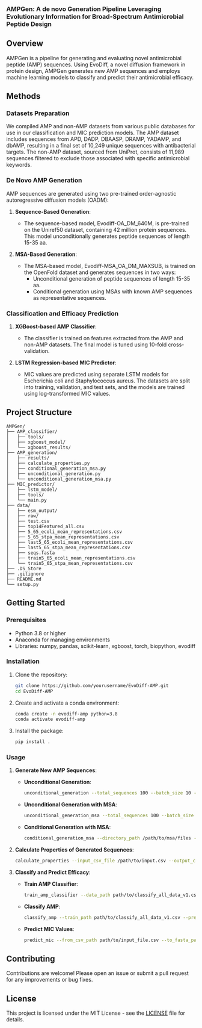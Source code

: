 
### AMPGen: A de novo Generation Pipeline Leveraging Evolutionary Information for Broad-Spectrum Antimicrobial Peptide Design

## Overview

AMPGen is a pipeline for generating and evaluating novel antimicrobial peptide (AMP) sequences. Using EvoDiff, a novel diffusion framework in protein design, AMPGen generates new AMP sequences and employs machine learning models to classify and predict their antimicrobial efficacy.

## Methods

### Datasets Preparation

We compiled AMP and non-AMP datasets from various public databases for use in our classification and MIC prediction models. The AMP dataset includes sequences from APD, DADP, DBAASP, DRAMP, YADAMP, and dbAMP, resulting in a final set of 10,249 unique sequences with antibacterial targets. The non-AMP dataset, sourced from UniProt, consists of 11,989 sequences filtered to exclude those associated with specific antimicrobial keywords.

### De Novo AMP Generation

AMP sequences are generated using two pre-trained order-agnostic autoregressive diffusion models (OADM):

1. **Sequence-Based Generation**:
   - The sequence-based model, Evodiff-OA_DM_640M, is pre-trained on the Uniref50 dataset, containing 42 million protein sequences. This model unconditionally generates peptide sequences of length 15-35 aa.

2. **MSA-Based Generation**:
   - The MSA-based model, Evodiff-MSA_OA_DM_MAXSUB, is trained on the OpenFold dataset and generates sequences in two ways:
     - Unconditional generation of peptide sequences of length 15-35 aa.
     - Conditional generation using MSAs with known AMP sequences as representative sequences.

### Classification and Efficacy Prediction

1. **XGBoost-based AMP Classifier**:
   - The classifier is trained on features extracted from the AMP and non-AMP datasets. The final model is tuned using 10-fold cross-validation.

2. **LSTM Regression-based MIC Predictor**:
   - MIC values are predicted using separate LSTM models for Escherichia coli and Staphylococcus aureus. The datasets are split into training, validation, and test sets, and the models are trained using log-transformed MIC values.



## Project Structure

```
AMPGen/
├── AMP_classifier/
│   ├── tools/
│   ├── xgboost_model/
│   └── xgboost_results/
├── AMP_generation/
│   ├── results/
│   ├── calculate_properties.py
│   ├── conditional_generation_msa.py
│   ├── unconditional_generation.py
│   └── unconditional_generation_msa.py
├── MIC_predictor/
│   ├── lstm_model/
│   ├── tools/
│   └── main.py
├── data/
│   ├── esm_output/
│   ├── raw/
│   ├── test.csv
│   ├── top14Featured_all.csv
│   ├── 5_65_ecoli_mean_representations.csv
│   ├── 5_65_stpa_mean_representations.csv
│   ├── last5_65_ecoli_mean_representations.csv
│   ├── last5_65_stpa_mean_representations.csv
│   ├── seqs.fasta
│   ├── train5_65_ecoli_mean_representations.csv
│   └── train5_65_stpa_mean_representations.csv
├── .DS_Store
├── .gitignore
├── README.md
└── setup.py
```

## Getting Started

### Prerequisites

- Python 3.8 or higher
- Anaconda for managing environments
- Libraries: numpy, pandas, scikit-learn, xgboost, torch, biopython, evodiff

### Installation

1. Clone the repository:
   ```bash
   git clone https://github.com/yourusername/EvoDiff-AMP.git
   cd EvoDiff-AMP
   ```

2. Create and activate a conda environment:
   ```bash
   conda create -n evodiff-amp python=3.8
   conda activate evodiff-amp
   ```

3. Install the package:
   ```bash
   pip install .
   ```

### Usage

1. **Generate New AMP Sequences**:

   - **Unconditional Generation**:
     ```bash
     unconditional_generation --total_sequences 100 --batch_size 10 --output_file /path/to/output.csv
     ```

   - **Unconditional Generation with MSA**:
     ```bash
     unconditional_generation_msa --total_sequences 100 --batch_size 10 --n_sequences 64 --output_csv_file /path/to/output.csv
     ```

   - **Conditional Generation with MSA**:
     ```bash
     conditional_generation_msa --directory_path /path/to/msa/files --output_csv_file /path/to/output.csv --max_retries 5
     ```

2. **Calculate Properties of Generated Sequences**:
   ```bash
   calculate_properties --input_csv_file /path/to/input.csv --output_csv_file /path/to/output.csv
   ```

3. **Classify and Predict Efficacy**:
   - **Train AMP Classifier**:
     ```bash
     train_amp_classifier --data_path path/to/classify_all_data_v1.csv --model_output_path path/to/save/xgboost_model.pkl
     ```

   - **Classify AMP**:
     ```bash
     classify_amp --train_path path/to/classify_all_data_v1.csv --pre_path path/to/new_sequences.csv --out_path path/to/save/predictions.csv
     ```

   - **Predict MIC Values**:
     ```bash
     predict_mic --from_csv_path path/to/input_file.csv --to_fasta_path path/to/output_fasta.fasta --esm_model_location esm2_t36_3B_UR50D --output_dir path/to/esm_output_dir --repr_layers 36 --scaler_data_path path/to/scaler.pkl --model_path path/to/model.pth --result_path path/to/result.csv
     ```

## Contributing

Contributions are welcome! Please open an issue or submit a pull request for any improvements or bug fixes.

## License

This project is licensed under the MIT License - see the [LICENSE](LICENSE) file for details.

